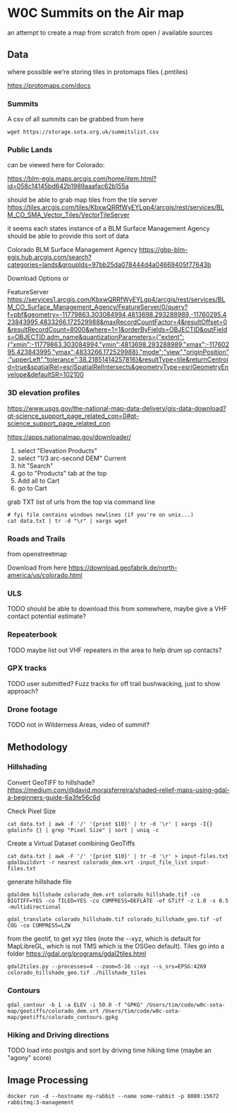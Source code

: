 # W0C Summits on the Air map

an attempt to create a map from scratch from open / available sources

## Data

where possible we're storing tiles in protomaps files (.pmtiles)

https://protomaps.com/docs

### Summits

A csv of all summits can be grabbed from here

    wget https://storage.sota.org.uk/summitslist.csv


### Public Lands 

can be viewed here for Colorado: 

https://blm-egis.maps.arcgis.com/home/item.html?id=058c14145bd642b1989aaafac62b155a

should be able to grab map tiles from the tile server https://tiles.arcgis.com/tiles/KbxwQRRfWyEYLgp4/arcgis/rest/services/BLM_CO_SMA_Vector_Tiles/VectorTileServer

it seems each states instance of a BLM Surface Management Agency should be able to provide this sort of data


Colorado BLM Surface Management Agency
https://gbp-blm-egis.hub.arcgis.com/search?categories=lands&groupIds=97bb25da078444d4a04669405f77643b

Download Options or 

FeatureServer
https://services1.arcgis.com/KbxwQRRfWyEYLgp4/arcgis/rest/services/BLM_CO_Surface_Management_Agency/FeatureServer/0/query?f=pbf&geometry=-11779863.303084994,4813698.293288989,-11760295.423843995,4833266.172529988&maxRecordCountFactor=4&resultOffset=0&resultRecordCount=8000&where=1=1&orderByFields=OBJECTID&outFields=OBJECTID,adm_name&quantizationParameters={"extent":{"xmin":-11779863.303084994,"ymin":4813698.293288989,"xmax":-11760295.423843995,"ymax":4833266.172529988},"mode":"view","originPosition":"upperLeft","tolerance":38.21851414257816}&resultType=tile&returnCentroid=true&spatialRel=esriSpatialRelIntersects&geometryType=esriGeometryEnvelope&defaultSR=102100

### 3D elevation profiles

https://www.usgs.gov/the-national-map-data-delivery/gis-data-download?qt-science_support_page_related_con=0#qt-science_support_page_related_con

https://apps.nationalmap.gov/downloader/

1. select "Elevation Products"
1. select "1/3 arc-second DEM" Current
1. hit "Search"
1. go to "Products" tab at the top
1. Add all to Cart
1. go to Cart

grab TXT list of urls from the top via command line

    # fyi file contains windows newlines (if you're on unix...)
    cat data.txt | tr -d "\r" | xargs wget


### Roads and Trails

from openstreetmap

Download from here https://download.geofabrik.de/north-america/us/colorado.html


### ULS

TODO should be able to download this from somewhere, maybe give a VHF contact potential estimate?


### Repeaterbook

TODO maybe list out VHF repeaters in the area to help drum up contacts?


### GPX tracks

TODO user submitted?  Fuzz tracks for off trail bushwacking, just to show approach?


### Drone footage

TODO not in Wilderness Areas, video of summit?


## Methodology

### Hillshading

Convert GeoTIFF to hillshade? https://medium.com/@david.moraisferreira/shaded-relief-maps-using-gdal-a-beginners-guide-6a3fe56c6d

Check Pixel Size

    cat data.txt | awk -F '/' '{print $10}' | tr -d '\r' | xargs -I{} gdalinfo {} | grep "Pixel Size" | sort | uniq -c


Create a Virtual Dataset combining GeoTiffs

    cat data.txt | awk -F '/' '{print $10}' | tr -d '\r' > input-files.txt
    gdalbuildvrt -r nearest colorado_dem.vrt -input_file_list input-files.txt

generate hillshade file

    gdaldem hillshade colorado_dem.vrt colorado_hillshade.tif -co BIGTIFF=YES -co TILED=YES -co COMPRESS=DEFLATE -of GTiff -z 1.0 -s 0.5 -multidirectional

    gdal_translate colorado_hillshade.tif colorado_hillshade_geo.tif -of COG -co COMPRESS=LZW


from the geotif, to get xyz tiles (note the --xyz, which is default for MapLibreGL, which is not TMS which is the OSGeo default).
Tiles go into a folder
https://gdal.org/programs/gdal2tiles.html

    gdal2tiles.py --processes=4 --zoom=5-16 --xyz --s_srs=EPSG:4269 colorado_hillshade_geo.tif ./hillshade_tiles


### Contours

    gdal_contour -b 1 -a ELEV -i 50.0 -f "GPKG" /Users/tim/code/w0c-sota-map/geotiffs/colorado_dem.vrt /Users/tim/code/w0c-sota-map/geotiffs/colorado_contours.gpkg


### Hiking and Driving directions

TODO load into postgis and sort by driving time hiking time (maybe an "agony" score)


## Image Processing

    docker run -d --hostname my-rabbit --name some-rabbit -p 8080:15672 rabbitmq:3-management
